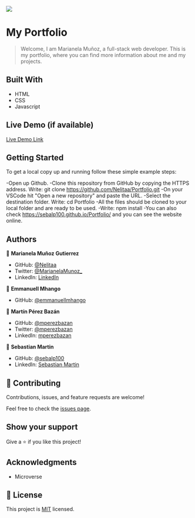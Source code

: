 ![](https://img.shields.io/badge/Microverse-blueviolet)

# My Portfolio

> Welcome, I am Marianela Muñoz, a full-stack web developer. This is my portfolio, where you can find more information about me and my projects.

## Built With

- HTML
- CSS
- Javascript

## Live Demo (if available)

[Live Demo Link](https://nelitaa.github.io/)

## Getting Started

To get a local copy up and running follow these simple example steps:

-Open up Github.
-Clone this repository from GitHub by copying the HTTPS address. Write: git clone https://github.com/Nelitaa/Portfolio.git
-On your VSCode hit "Open a new repository" and paste the URL.
-Select the destination folder. Write: cd Portfolio
-All the files should be cloned to your local folder and are ready to be used.
-Write: npm install
-You can also check https://sebalp100.github.io/Portfolio/ and you can see the website online.

## Authors

👤 **Marianela Muñoz Gutierrez**

- GitHub: [@Nelitaa](https://github.com/Nelitaa)
- Twitter: [@MarianelaMunoz\_](https://twitter.com/MarianelaMunoz_)
- LinkedIn: [LinkedIn](https://www.linkedin.com/in/marianela-muñoz-gutierrez/)

👤 **Emmanuell Mhango**

- GitHub: [@emmanuellmhango](https://github.com/emmanuellmhango)

👤 **Martín Pérez Bazán**

- GitHub: [@mperezbazan](https://github.com/mperezbazan)
- Twitter: [@mperezbazan](https://twitter.com/mperezbazan)
- LinkedIn: [mperezbazan](https://linkedin.com/in/mperezbazan)

👤 **Sebastian Martin**

- GitHub: [@sebalp100](https://github.com/sebalp100)
- LinkedIn: [Sebastian Martin](https://www.linkedin.com/in/sebastian-martin-956b2724a/)

## 🤝 Contributing

Contributions, issues, and feature requests are welcome!

Feel free to check the [issues page](../../issues/).

## Show your support

Give a ⭐️ if you like this project!

## Acknowledgments

- Microverse

## 📝 License

This project is [MIT](./MIT.md) licensed.
